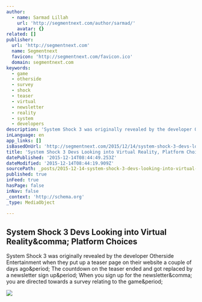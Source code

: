 ```yaml
---
author:
  - name: Sarmad Lillah
    url: 'http://segmentnext.com/author/sarmad/'
    avatar: {}
related: []
publisher:
  url: 'http://segmentnext.com'
  name: Segmentnext
  favicon: 'http://segmentnext.com/favicon.ico'
  domain: segmentnext.com
keywords:
  - game
  - otherside
  - survey
  - shock
  - teaser
  - virtual
  - newsletter
  - reality
  - system
  - developers
description: 'System Shock 3 was originally revealed by the developer Otherside Entertainment when they put up a teaser page on their website a couple of days ago. The countdown on the teaser ended and got replaced by a newsletter sign up. When you sign up for the newsletter, you are directed towards a survey relating to the game.'
inLanguage: en
app_links: []
isBasedOnUrl: 'http://segmentnext.com/2015/12/14/system-shock-3-devs-looking-into-virtual-reality-platform-choices/'
title: 'System Shock 3 Devs Looking into Virtual Reality, Platform Choices'
datePublished: '2015-12-14T08:44:49.253Z'
dateModified: '2015-12-14T08:44:19.909Z'
sourcePath: _posts/2015-12-14-system-shock-3-devs-looking-into-virtual-reality-platform-c.md
published: true
inFeed: true
hasPage: false
inNav: false
_context: 'http://schema.org'
_type: MediaObject

---
```

<article style=""><h1>System Shock 3 Devs Looking into Virtual Reality&amp;comma; Platform Choices</h1><p>System Shock 3 was originally revealed by the developer Otherside Entertainment when they put up a teaser page on their website a couple of days ago&amp;period; The countdown on the teaser ended and got replaced by a newsletter sign up&amp;period; When you sign up for the newsletter&amp;comma; you are directed towards a survey relating to the game&amp;period;</p><img src="http://cdn.segmentnext.com/wp-content/uploads/2015/12/System-Shock-3a.jpg" /></article>